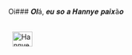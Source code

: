 Oi### 𝑶𝒍á, 𝒆𝒖 𝒔𝒐 𝒂 𝑯𝒂𝒏𝒏𝒚𝒆 𝒑𝒂𝒊𝒙ã𝒐

<div style="display: inline_block"><br>
  <img align="center" alt="Hannye-Js" height="30" width="40" src="https://raw.githubutelegram.org.com/devicons/devicon/master/icons/javascript/javascript-plain.svg">
